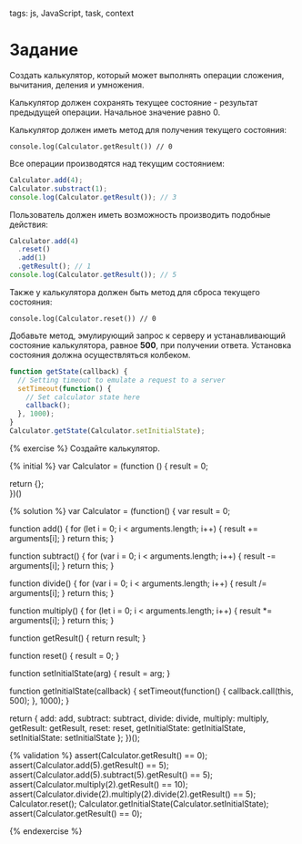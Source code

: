 tags: js, JavaScript, task, context

# Задание

Создать калькулятор, который может выполнять операции сложения, вычитания, деления и умножения.

Калькулятор должен сохранять текущее состояние - результат предыдущей операции. Начальное значение равно 0.

Калькулятор должен иметь метод для получения текущего состояния:

`console.log(Calculator.getResult()) // 0`

Все операции производятся над текущим состоянием:

```javascript
Calculator.add(4);
Calculator.substract(1);
console.log(Calculator.getResult()); // 3
```

Пользователь должен иметь возможность производить подобные действия:

```javascript
Calculator.add(4)
  .reset()
  .add(1)
  .getResult(); // 1
console.log(Calculator.getResult()); // 5
```

Также у калькулятора должен быть метод для сброса текущего состояния:

`console.log(Calculator.reset()) // 0`

Добавьте метод, эмулирующий запрос к серверу и устанавливающий состояние калькулятора, равное **500**, при получении ответа. Установка состояния должна осуществляться колбеком.

```javascript
function getState(callback) {
  // Setting timeout to emulate a request to a server
  setTimeout(function() {
    // Set calculator state here
    callback();
  }, 1000);
}
Calculator.getState(Calculator.setInitialState);
```

{% exercise %}
Создайте калькулятор.

{% initial %}
var Calculator = (function () {
result = 0;

return {};  
})()

{% solution %}
var Calculator = (function() {
  var result = 0;

  function add() {
    for (let i = 0; i < arguments.length; i++) {
      result += arguments[i];
    }
    return this;
  }

  function subtract() {
    for (var i = 0; i < arguments.length; i++) {
      result -= arguments[i];
    }
    return this;
  }

  function divide() {
    for (var i = 0; i < arguments.length; i++) {
      result /= arguments[i];
    }
    return this;
  }

  function multiply() {
    for (let i = 0; i < arguments.length; i++) {
      result *= arguments[i];
    }
    return this;
  }

  function getResult() {
    return result;
  }

  function reset() {
    result = 0;
  }

  function setInitialState(arg) {
    result = arg;
  }

  function getInitialState(callback) {
    setTimeout(function() {
      callback.call(this, 500);
    }, 1000);
  }

  return {
    add: add,
    subtract: subtract,
    divide: divide,
    multiply: multiply,
    getResult: getResult,
    reset: reset,
    getInitialState: getInitialState,
    setInitialState: setInitialState
  };
})();

{% validation %}
assert(Calculator.getResult() == 0);
assert(Calculator.add(5).getResult() == 5);
assert(Calculator.add(5).subtract(5).getResult() == 5);
assert(Calculator.multiply(2).getResult() == 10);
assert(Calculator.divide(2).multiply(2).divide(2).getResult() == 5);
Calculator.reset();
Calculator.getInitialState(Calculator.setInitialState);
assert(Calculator.getResult() == 0);


{% endexercise %}
